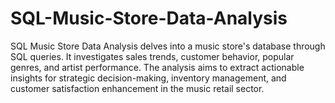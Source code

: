 # SQL-Music-Store-Data-Analysis
SQL Music Store Data Analysis delves into a music store's database through SQL queries. It investigates sales trends, customer behavior, popular genres, and artist performance. The analysis aims to extract actionable insights for strategic decision-making, inventory management, and customer satisfaction enhancement in the music retail sector.
